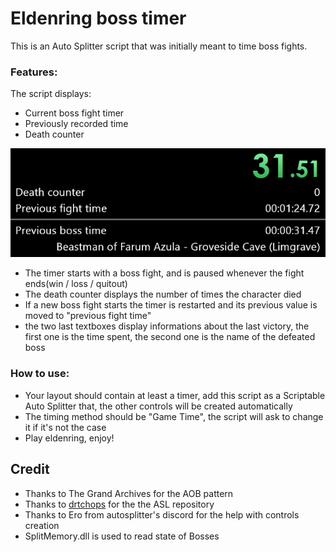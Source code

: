 # Eldenring boss timer

This is an Auto Splitter script that was initially meant to time boss fights.

### Features:
The script displays:
- Current boss fight timer
- Previously recorded time
- Death counter

<p align="center">
  <img src="https://raw.githubusercontent.com/cobrce/Eldenring-boss-timer-ASL/master/img.png">
</p>

- The timer starts with a boss fight, and is paused whenever the fight ends(win / loss / quitout)
- The death counter displays the number of times the character died
- If a new boss fight starts the timer is restarted and its previous value is moved to "previous fight time"
- the two last textboxes display informations about the last victory, the first one is the time spent, the second one is the name of the defeated boss


### How to use:
- Your layout should contain at least a timer, add this script as a Scriptable Auto Splitter that, the other controls will be created automatically
- The timing method should be "Game Time", the script will ask to change it if it's not the case
- Play eldenring, enjoy!


## Credit
- Thanks to The Grand Archives for the AOB pattern
- Thanks to [drtchops](https://github.com/drtchops/asl) for the the ASL repository
- Thanks to Ero from autosplitter's discord for the help with controls creation
- SplitMemory.dll is used to read state of Bosses
